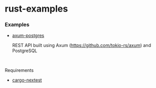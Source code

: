 # rust-examples

### Examples

- [axum-postgres](/axum-postgres)

  REST API built using Axum (https://github.com/tokio-rs/axum) and PostgreSQL

<br>

Requirements

- [cargo-nextest](https://nexte.st/)